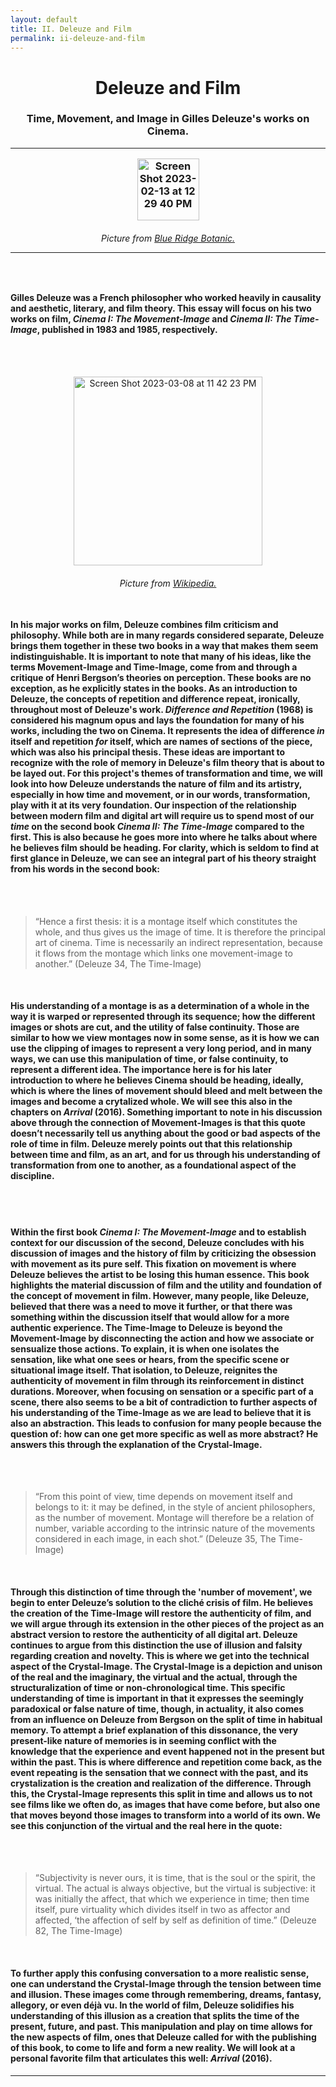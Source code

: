 ```yaml
---
layout: default
title: II. Deleuze and Film
permalink: ii-deleuze-and-film
---
```

<!-- Add an essay or interpretive material below this line,
using HTML or markdown.  Do not modify this file above this line -->
<h1><center>Deleuze and Film</center>
<h3><center>Time, Movement, and Image in Gilles Deleuze's works on Cinema.</center>
<hr>
<p style="text-align:center;"><img width="99" alt="Screen Shot 2023-02-13 at 12 29 40 PM" src="https://user-images.githubusercontent.com/122332459/218543739-64380a75-808f-4739-98da-09461dbb0ff7.png"></p>
<h6><center> Picture from <a href="https://www.blueridgebotanic.com/blog/florilegium">Blue Ridge Botanic.</a></center>
<hr>
<br>
<h4>Gilles Deleuze was a French philosopher who worked heavily in causality and aesthetic, literary, and film theory. This essay will focus on his two works on film, <i>Cinema I: The Movement-Image</i> and <i>Cinema II: The Time-Image</i>, published in 1983 and 1985, respectively.</h4>
<br>
<br>
<p style="text-align:center;"><img width="302" alt="Screen Shot 2023-03-08 at 11 42 23 PM" src="https://user-images.githubusercontent.com/122332459/223931379-30258981-ff66-4af0-83c9-7f8eda360e46.png"></p>
<h6><center> Picture from <a href="https://en.wikipedia.org/wiki/Gilles_Deleuze#/media/File:Gilles_Deleuze.webp">Wikipedia.</a></center>
<br>
<h4>In his major works on film, Deleuze combines film criticism and philosophy. While both are in many regards considered separate, Deleuze brings them together in these two books in a way that makes them seem indistinguishable. It is important to note that many of his ideas, like the terms Movement-Image and Time-Image, come from and through a critique of Henri Bergson’s theories on perception. These books are no exception, as he explicitly states in the books. As an introduction to Deleuze, the concepts of repetition and difference repeat, ironically, throughout most of Deleuze's work. <i>Difference and Repetition</i> (1968) is considered his magnum opus and lays the foundation for many of his works, including the two on Cinema. It represents the idea of difference <i>in</i> itself and repetition <i>for</i> itself, which are names of sections of the piece, which was also his principal thesis. These ideas are important to recognize with the role of memory in Deleuze's film theory that is about to be layed out. For this project's themes of transformation and time, we will look into how Deleuze understands the nature of film and its artistry, especially in how time and movement, or in our words, transformation, play with it at its very foundation. Our inspection of the relationship between modern film and digital art will require us to spend most of our <i>time</i> on the second book <i>Cinema II: The Time-Image</i> compared to the first. This is also because he goes more into where he talks about where he believes film should be heading. For clarity, which is seldom to find at first glance in Deleuze, we can see an integral part of his theory straight from his words in the second book:</h4>
<br>
<br>
<blockquote>“Hence a first thesis: it is a montage itself which constitutes the whole, and thus gives us the image of time. It is therefore the principal art of cinema. Time is necessarily an indirect representation, because it flows from the montage which links one movement-image to another.” (Deleuze 34, The Time-Image)</blockquote>
<br>
<h4>His understanding of a montage is as a determination of a whole in the way it is warped or represented through its sequence; how the different images or shots are cut, and the utility of false continuity. Those are similar to how we view montages now in some sense, as it is how we can use the clipping of images to represent a very long period, and in many ways, we can use this manipulation of time, or false continuity, to represent a different idea. The importance here is for his later introduction to where he believes Cinema should be heading, ideally, which is where the lines of movement should bleed and melt between the images and become a crytalized whole. We will see this also in the chapters on <i>Arrival</i> (2016). Something important to note in his discussion above through the connection of Movement-Images is that this quote doesn’t necessarily tell us anything about the good or bad aspects of the role of time in film. Deleuze merely points out that this relationship between time and film, as an art, and for us through his understanding of transformation from one to another, as a foundational aspect of the discipline. </h4>
<br>
<br>
<h4>Within the first book <i>Cinema I: The Movement-Image</i> and to establish context for our discussion of the second, Deleuze concludes with his discussion of images and the history of film by criticizing the obsession with movement as its pure self. This fixation on movement is where Deleuze believes the artist to be losing this human essence. This book highlights the material discussion of film and the utility and foundation of the concept of movement in film. However, many people, like Deleuze, believed that there was a need to move it further, or that there was something within the discussion itself that would allow for a more authentic experience. The Time-Image to Deleuze is beyond the Movement-Image by disconnecting the action and how we associate or sensualize those actions. To explain, it is when one isolates the sensation, like what one sees or hears, from the specific scene or situational image itself. That isolation, to Deleuze, reignites the authenticity of movement in film through its reinforcement in distinct durations. Moreover, when focusing on sensation or a specific part of a scene, there also seems to be a bit of contradiction to further aspects of his understanding of the Time-Image as we are lead to believe that it is also an abstraction. This leads to confusion for many people because the question of: how can one get more specific as well as more abstract? He answers this through the explanation of the Crystal-Image.</h4>
<br>
<br>
<blockquote>“From this point of view, time depends on movement itself and belongs to it: it may be defined, in the style of ancient philosophers, as the number of movement. Montage will therefore be a relation of number, variable according to the intrinsic nature of the movements considered in each image, in each shot.” (Deleuze 35, The Time-Image)</blockquote>
<br>
<h4>Through this distinction of time through the 'number of movement', we begin to enter Deleuze’s solution to the cliché crisis of film. He believes the creation of the Time-Image will restore the authenticity of film, and we will argue through its extension in the other pieces of the project as an abstract version to restore the authenticity of all digital art. Deleuze continues to argue from this distinction the use of illusion and falsity regarding creation and novelty. This is where we get into the technical aspect of the Crystal-Image. The Crystal-Image is a depiction and unison of the real and the imaginary, the virtual and the actual, through the structuralization of time or non-chronological time. This specific understanding of time is important in that it expresses the seemingly paradoxical or false nature of time, though, in actuality, it also comes from an influence on Deleuze from Bergson on the split of time in habitual memory. To attempt a brief explanation of this dissonance, the very present-like nature of memories is in seeming conflict with the knowledge that the experience and event happened not in the present but within the past. This is where difference and repetition come back, as the event repeating is the sensation that we connect with the past, and its crystalization is the creation and realization of the difference. Through this, the Crystal-Image represents this split in time and allows us to not see films like we often do, as images that have come before, but also one that moves beyond those images to transform into a world of its own. We see this conjunction of the virtual and the real here in the quote:</h4>
<br>
<br>
<blockquote>“Subjectivity is never ours, it is time, that is the soul or the spirit, the virtual. The actual is always objective, but the virtual is subjective: it was initially the affect, that which we experience in time; then time itself, pure virtuality which divides itself in two as affector and affected, ‘the affection of self by self as definition of time.” (Deleuze 82, The Time-Image)</blockquote>
<br>
<h4>To further apply this confusing conversation to a more realistic sense, one can understand the Crystal-Image through the tension between time and illusion. These images come through remembering, dreams, fantasy, allegory, or even déjà vu. In the world of film, Deleuze solidifies his understanding of this illusion as a creation that splits the time of the present, future, and past. This manipulation and play on time allows for the new aspects of film, ones that Deleuze called for with the publishing of this book, to come to life and form a new reality. We will look at a personal favorite film that articulates this well: <i>Arrival</i> (2016).</h4>
<hr>
